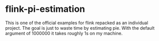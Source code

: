 # flink-pi-estimation

This is one of the official examples for flink repacked as an individual project.
The goal is just to waste time by estimating pie. 
With the default argument of 1000000 it takes roughly 1s on my machine.
